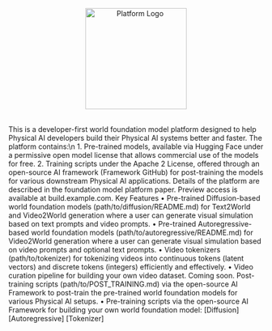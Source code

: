 <p align="center">
<img src="assets/cosmos-logo.png" alt="Platform Logo" width="200">
</p>
<br>
This is a developer-first world foundation model platform designed to help Physical AI developers build their Physical AI systems better and faster. The platform contains:\n
1. Pre-trained models, available via Hugging Face under a permissive open model license that allows commercial use of the models for free.
2. Training scripts under the Apache 2 License, offered through an open-source AI framework (Framework GitHub) for post-training the models for various downstream Physical AI applications.
Details of the platform are described in the foundation model platform paper. Preview access is available at build.example.com.
Key Features
• Pre-trained Diffusion-based world foundation models (path/to/diffusion/README.md) for Text2World and Video2World generation where a user can generate visual simulation based on text prompts and video prompts.
• Pre-trained Autoregressive-based world foundation models (path/to/autoregressive/README.md) for Video2World generation where a user can generate visual simulation based on video prompts and optional text prompts.
• Video tokenizers (path/to/tokenizer) for tokenizing videos into continuous tokens (latent vectors) and discrete tokens (integers) efficiently and effectively.
• Video curation pipeline for building your own video dataset. Coming soon.
Post-training scripts (path/to/POST_TRAINING.md) via the open-source AI Framework to post-train the pre-trained world foundation models for various Physical AI setups.
• Pre-training scripts via the open-source AI Framework for building your own world foundation model:
[Diffusion]
[Autoregressive]
[Tokenizer]
